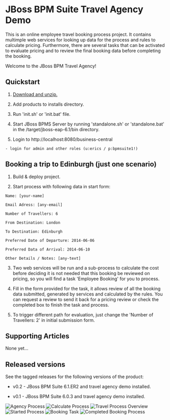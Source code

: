 JBoss BPM Suite Travel Agency Demo
==================================
This is an online employee travel booking process project. It contains multimple web services for looking up data for the process
and rules to calculate pricing. Furthermore, there are several tasks that can be activated to evaluate pricing and to review the
final booking data before completing the booking.

Welcome to the JBoss BPM Travel Agency!


Quickstart
----------

1. [Download and unzip.](https://github.com/eschabell/bpms-travel-agency-demo/archive/master.zip)

2. Add products to installs directory.

3. Run 'init.sh' or 'init.bat' file.

4. Start JBoss BPMS Server by running 'standalone.sh' or 'standalone.bat' in the <path-to-project>/target/jboss-eap-6.1/bin directory.

5. Login to http://localhost:8080/business-central

  ```
  - login for admin and other roles (u:erics / p:bpmsuite1!)
  ```


Booking a trip to Edinburgh (just one scenario)
-----------------------------------------------

1. Build & deploy project.

2. Start process with following data in start form:

  ```
  Name: [your-name]

  Email Adress: [any-email]

  Number of Travellers: 6

  From Destination: London

  To Destination: Edinburgh

  Preferred Date of Departure: 2014-06-06

  Preferred Data of Arrival: 2014-06-10

  Other Details / Notes: [any-text]
  ```

3. Two web services will be run and a sub-process to calculate the cost before deciding it is not needed that this booking be
	 reviewed on pricing, so you will find a task 'Employee Booking' for you to process.

4. Fill in the form provided for the task, it allows review of all the booking data submitted, generated by services and calculated
	 by the rules. You can request a review to send it back for a pricing review or check the completed box to finish the task and
   process.

5. To trigger different path for evaluation, just change the 'Number of Travellers: 2' in initial submission form.

Supporting Articles
-------------------
None yet...


Released versions
-----------------

See the tagged releases for the following versions of the product:

- v0.2 - JBoss BPM Suite 6.1.ER2 and travel agency demo installed.

- v0.1 - JBoss BPM Suite 6.0.3 and travel agency demo installed.


![Agency Process](https://github.com/eschabell/bpms-travel-agency-demo/blob/master/docs/demo-images/agency-process.png?raw=true)
![Calculate Process](https://github.com/eschabell/bpms-travel-agency-demo/blob/master/docs/demo-images/calculate-process.png?raw=true)
![Travel Process Overview](https://github.com/eschabell/bpms-travel-agency-demo/blob/master/docs/demo-images/travel-process-definition.png?raw=true)
![Started Process](https://github.com/eschabell/bpms-travel-agency-demo/blob/master/docs/demo-images/started-process.png?raw=true)
![Booking Task](https://github.com/eschabell/bpms-travel-agency-demo/blob/master/docs/demo-images/complete-booking-task.png?raw=true)
![Completed Booking Process](https://github.com/eschabell/bpms-travel-agency-demo/blob/master/docs/demo-images/completed-process.png?raw=true)

